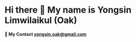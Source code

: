 # Hi there 👋 My name is Yongsin Limwilaikul (Oak)

#### 📧 My Contact [yongsin.oak@gmail.com](mailto:yongsin.oak@gmail.com)
<!--
**yongsin-oak/yongsin-oak** is a ✨ _special_ ✨ repository because its `README.md` (this file) appears on your GitHub profile.

Here are some ideas to get you started:

- 🔭 I’m currently working on ...
- 🌱 I’m currently learning ...
- 👯 I’m looking to collaborate on ...
- 🤔 I’m looking for help with ...
- 💬 Ask me about ...
- 📫 How to reach me: ...
- 😄 Pronouns: ...
- ⚡ Fun fact: ...
-->
